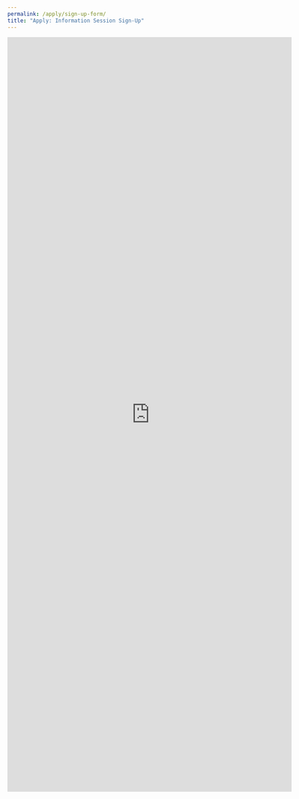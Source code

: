 ```yaml
---
permalink: /apply/sign-up-form/
title: "Apply: Information Session Sign-Up"
---
```


<iframe src="https://docs.google.com/forms/d/e/1FAIpQLSdFIYyIqRIUTCDsPR-jHQIpWKVLByBunZfP1-jY69uk1EgQTg/viewform?embedded=true" width="640" height="1700" frameborder="0" marginheight="0" marginwidth="0">Loading…</iframe>
